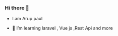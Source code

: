 ### Hi there 👋

 - I am Arup paul
 
 - 🌱 I’m  learning  laravel , Vue js ,Rest Api and more 
 

<!--
**Arup-paul/Arup-paul** is a ✨ _special_ ✨ repository because its `README.md` (this file) appears on your GitHub profile.

Here are some ideas to get you started:

- 🌱 I’m  learning ... laravel , Vue js 

-->
